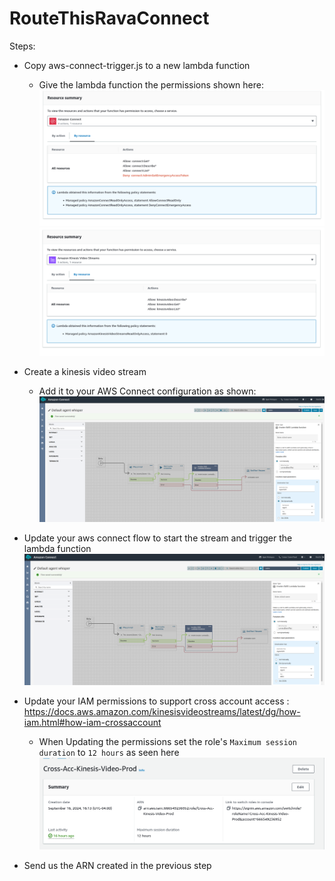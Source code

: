 # RouteThisRavaConnect

Steps:

- Copy aws-connect-trigger.js to a new lambda function
  - Give the lambda function the permissions shown here:
  ![alt text](https://github.com/videostream/RouteThisRavaConnect/blob/main/docImages/lambdaPermission.png?raw=true)
  ![alt text](https://github.com/videostream/RouteThisRavaConnect/blob/main/docImages/lambdaPermission2.png?raw=true)
- Create a kinesis video stream
  - Add it to your AWS Connect configuration as shown:
  ![alt text](https://github.com/videostream/RouteThisRavaConnect/blob/main/docImages/connectFlows.png?raw=true)
- Update your aws connect flow to start the stream and trigger the lambda function
  ![alt text](https://github.com/videostream/RouteThisRavaConnect/blob/main/docImages/connectFlows.png?raw=true)

- Update your IAM permissions to support cross account access : https://docs.aws.amazon.com/kinesisvideostreams/latest/dg/how-iam.html#how-iam-crossaccount
  - When Updating the permissions set the role's `Maximum session duration` to `12 hours` as seen here 
  ![alt text](https://github.com/videostream/RouteThisRavaConnect/blob/main/docImages/sessionDuration.png?raw=true)

- Send us the ARN created in the previous step


